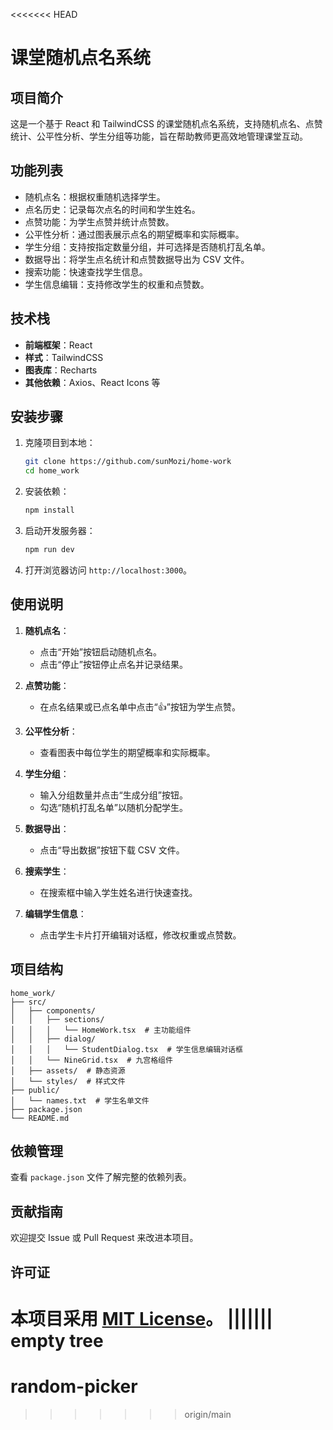 <<<<<<< HEAD
# 课堂随机点名系统

## 项目简介

这是一个基于 React 和 TailwindCSS 的课堂随机点名系统，支持随机点名、点赞统计、公平性分析、学生分组等功能，旨在帮助教师更高效地管理课堂互动。

## 功能列表

- 随机点名：根据权重随机选择学生。
- 点名历史：记录每次点名的时间和学生姓名。
- 点赞功能：为学生点赞并统计点赞数。
- 公平性分析：通过图表展示点名的期望概率和实际概率。
- 学生分组：支持按指定数量分组，并可选择是否随机打乱名单。
- 数据导出：将学生点名统计和点赞数据导出为 CSV 文件。
- 搜索功能：快速查找学生信息。
- 学生信息编辑：支持修改学生的权重和点赞数。

## 技术栈

- **前端框架**：React
- **样式**：TailwindCSS
- **图表库**：Recharts
- **其他依赖**：Axios、React Icons 等

## 安装步骤

1. 克隆项目到本地：

   ```bash
   git clone https://github.com/sunMozi/home-work
   cd home_work
   ```

2. 安装依赖：

   ```bash
   npm install
   ```

3. 启动开发服务器：

   ```bash
   npm run dev
   ```

4. 打开浏览器访问 `http://localhost:3000`。

## 使用说明

1. **随机点名**：

   - 点击“开始”按钮启动随机点名。
   - 点击“停止”按钮停止点名并记录结果。

2. **点赞功能**：

   - 在点名结果或已点名单中点击“👍”按钮为学生点赞。

3. **公平性分析**：

   - 查看图表中每位学生的期望概率和实际概率。

4. **学生分组**：

   - 输入分组数量并点击“生成分组”按钮。
   - 勾选“随机打乱名单”以随机分配学生。

5. **数据导出**：

   - 点击“导出数据”按钮下载 CSV 文件。

6. **搜索学生**：

   - 在搜索框中输入学生姓名进行快速查找。

7. **编辑学生信息**：
   - 点击学生卡片打开编辑对话框，修改权重或点赞数。

## 项目结构

```
home_work/
├── src/
│   ├── components/
│   │   ├── sections/
│   │   │   └── HomeWork.tsx  # 主功能组件
│   │   ├── dialog/
│   │   │   └── StudentDialog.tsx  # 学生信息编辑对话框
│   │   └── NineGrid.tsx  # 九宫格组件
│   ├── assets/  # 静态资源
│   └── styles/  # 样式文件
├── public/
│   └── names.txt  # 学生名单文件
├── package.json
└── README.md
```

## 依赖管理

查看 `package.json` 文件了解完整的依赖列表。

## 贡献指南

欢迎提交 Issue 或 Pull Request 来改进本项目。

## 许可证

本项目采用 [MIT License](LICENSE)。
||||||| empty tree
=======
# random-picker
>>>>>>> origin/main
